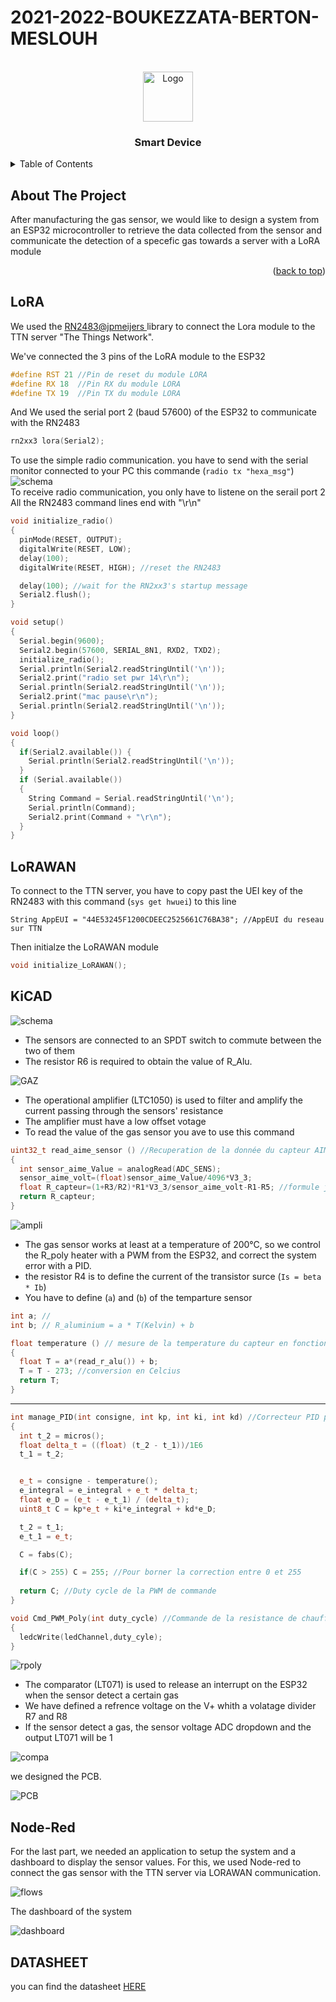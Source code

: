 # 2021-2022-BOUKEZZATA-BERTON-MESLOUH

<div id="top"></div>
<!--
*** Thanks for checking out the Best-README-Template. If you have a suggestion
*** that would make this better, please fork the repo and create a pull request
*** or simply open an issue with the tag "enhancement".
*** Don't forget to give the project a star!
*** Thanks again! Now go create something AMAZING! :D
-->



<!-- PROJECT SHIELDS -->
<!--
*** I'm using markdown "reference style" links for readability.
*** Reference links are enclosed in brackets [ ] instead of parentheses ( ).
*** See the bottom of this document for the declaration of the reference variables
*** for contributors-url, forks-url, etc. This is an optional, concise syntax you may use.
*** https://www.markdownguide.org/basic-syntax/#reference-style-links
-->
<!-- PROJECT LOGO -->
<br />
<div align="center">
  <img src="/Assets/logo.png" alt="Logo" width="80" height="80">
  <h3 align="center">Smart Device</h3>
</div>



<!-- TABLE OF CONTENTS -->
<details>
  <summary>Table of Contents</summary>
  <ol>
    <li>
      <a href="#about-the-project">About The Project</a>
    </li>
    <li>
      <a href="#LoRA">Lora</a>
    </li>
    <li><a href="#LoRAWAN">LoRAWAN</a></li>
    <li><a href="#KiCAD">KiCAD</a></li>
    <li><a href="#Node-Red">KiCAD</a></li>
    <li><a href="#DATASHEET">DATASHEET</a></li>
  </ol>
</details>



<!-- ABOUT THE PROJECT -->
## About The Project
After manufacturing the gas sensor, we would like to design a system from an ESP32 microcontroller to retrieve the data collected from the sensor and communicate the detection of a specefic gas towards a server with a LoRA module

<p align="right">(<a href="#top">back to top</a>)</p>




<!-- GETTING STARTED -->
## LoRA

We used the <a href="https://github.com/jpmeijers/RN2483-Arduino-Library.git"> RN2483@jpmeijers </a> library to connect the Lora module to the TTN server "The Things Network".

We've connected the 3 pins of the LoRA module to the ESP32
<br/>
```cpp
#define RST 21 //Pin de reset du module LORA
#define RX 18  //Pin RX du module LORA
#define TX 19  //Pin TX du module LORA
```
And We used the serial port 2 (baud 57600) of the ESP32 to communicate with the RN2483
```cpp
rn2xx3 lora(Serial2);
```
To use the simple radio communication. you have to send with the serial monitor connected to your PC this commande (`radio tx "hexa_msg"`)
<img src="/Assets/Serial Code.JPG" alt="schema" />
<br/>
To receive radio communication, you only have to listene on the serail port 2
All the RN2483 command lines end with "\r\n"

```cpp
void initialize_radio()
{
  pinMode(RESET, OUTPUT);
  digitalWrite(RESET, LOW);
  delay(100);
  digitalWrite(RESET, HIGH); //reset the RN2483

  delay(100); //wait for the RN2xx3's startup message
  Serial2.flush();
}

void setup()
{
  Serial.begin(9600);
  Serial2.begin(57600, SERIAL_8N1, RXD2, TXD2);
  initialize_radio();
  Serial.println(Serial2.readStringUntil('\n'));
  Serial2.print("radio set pwr 14\r\n");
  Serial.println(Serial2.readStringUntil('\n'));
  Serial2.print("mac pause\r\n");
  Serial.println(Serial2.readStringUntil('\n'));
}

void loop()
{
  if(Serial2.available()) {
    Serial.println(Serial2.readStringUntil('\n'));
  }
  if (Serial.available())
  { 
    String Command = Serial.readStringUntil('\n');
    Serial.println(Command);
    Serial2.print(Command + "\r\n");
  }
}
```

## LoRAWAN

To connect to the TTN server, you have to copy past the UEI key of the RN2483 with this command (` sys get hwuei `) to this line

```ccp
String AppEUI = "44E53245F1200CDEEC2525661C76BA38"; //AppEUI du reseau sur TTN
```
Then initialze the LoRAWAN module

```cpp
void initialize_LoRAWAN();
```

## KiCAD

<img src="/Assets/shema.JPG" alt="schema" />

* The sensors are connected to an SPDT switch to commute between the two of them
* The resistor R6 is required to obtain the value of R_Alu.

<img src="/Assets/gaz.JPG" alt="GAZ" />

* The operational amplifier (LTC1050) is used to filter and amplify the current passing through the sensors' resistance
* The amplifier must have a low offset votage
* To read the value of the gas sensor you ave to use this command 
```cpp
uint32_t read_aime_sensor () //Recuperation de la donnée du capteur AIME
{
  int sensor_aime_Value = analogRead(ADC_SENS);
  sensor_aime_volt=(float)sensor_aime_Value/4096*V3_3;
  float R_capteur=(1+R3/R2)*R1*V3_3/sensor_aime_volt-R1-R5; //formule justifiée en TD
  return R_capteur;
}
```
<img src="/Assets/ampli.JPG" alt="ampli" />

* The gas sensor works at least at a temperature of 200°C, so we control the R_poly heater with a PWM from the ESP32, and correct the system error with a PID.
* the resistor R4 is to define the current of the transistor surce (`Is = beta * Ib`)
* You have to define (`a`) and (`b`) of the temparture sensor
```cpp
int a; //
int b; // R_aluminium = a * T(Kelvin) + b 

float temperature () // mesure de la temperature du capteur en fonction de R aluminium
{
  float T = a*(read_r_alu()) + b;
  T = T - 273; //conversion en Celcius
  return T;
}

```
---
```cpp
int manage_PID(int consigne, int kp, int ki, int kd) //Correcteur PID pour maintenir la temprature a 200 degrés celcius
{
  int t_2 = micros();
  float delta_t = ((float) (t_2 - t_1))/1E6
  t_1 = t_2;


  e_t = consigne - temperature();
  e_integral = e_integral + e_t * delta_t; 
  float e_D = (e_t - e_t_1) / (delta_t);
  uint8_t C = kp*e_t + ki*e_integral + kd*e_D;

  t_2 = t_1;
  e_t_1 = e_t;

  C = fabs(C);

  if(C > 255) C = 255; //Pour borner la correction entre 0 et 255
 
  return C; //Duty cycle de la PWM de commande
}

void Cmd_PWM_Poly(int duty_cycle) //Commande de la resistance de chauffe en PWM
{
  ledcWrite(ledChannel,duty_cyle);
}
```
<img src="/Assets/rpoly_cmd.JPG" alt="rpoly" />

* The comparator (LT071) is used to release an interrupt on the ESP32 when the sensor detect a certain gas
* We have defined a refrence voltage on the V+ whith a volatage divider R7 and R8
* If the sensor detect a gas, the sensor voltage ADC dropdown and the output LT071 will be 1

<img src="Assets/compa.JPG" alt="compa" />

we designed the PCB.

<img src="Assets/PCB.png" alt="PCB" />

## Node-Red
For the last part, we needed an application to setup the system and a dashboard to display the sensor values. For this, we used Node-red to connect the gas sensor with the TTN server via LORAWAN communication.

<img src="Assets/node-red.JPG" alt="flows" />

The dashboard of the system

<img src="Assets/NODERED_dashboard.png" alt="dashboard" />




## DATASHEET

you can find the datasheet <a href="/Assets/Datasheet_AIME_git.pdf" target="_blank"> HERE </a>



